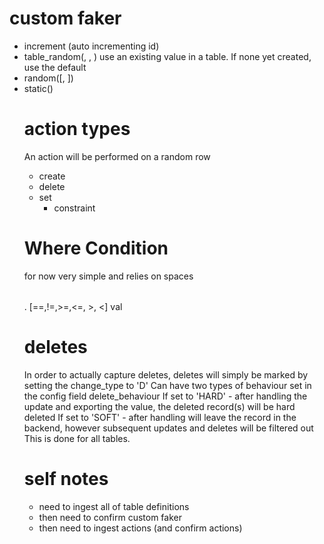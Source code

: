 # custom faker
- increment (auto incrementing id)
- table_random(<table>, <field>, <default>) use an existing value in a table. If none yet created, use the default
- random([<value1>, <value2>])
- static(<value>)

# action types
An action will be performed on a random row
- create
- delete
- set
    - constraint

# Where Condition
for now very simple and relies on spaces
<table>.<field> [==,!=,>=,<=, >, <] val

# deletes
In order to actually capture deletes, deletes will simply be marked by setting the change_type to 'D'
Can have two types of behaviour set in the config field delete_behaviour
If set to 'HARD' - after handling the update and exporting the value, the deleted record(s) will be hard deleted
If set to 'SOFT' - after handling will leave the record in the backend, however subsequent updates and deletes will be filtered out
This is done for all tables.

# self notes
- need to ingest all of table definitions
- then need to confirm custom faker
- then need to ingest actions (and confirm actions)